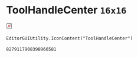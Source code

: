 # ToolHandleCenter `16x16`
<img src="/img/ToolHandleCenter.png" width=16 height=16>

``` CSharp
EditorGUIUtility.IconContent("ToolHandleCenter")
```
```
8279117908398966581
```
